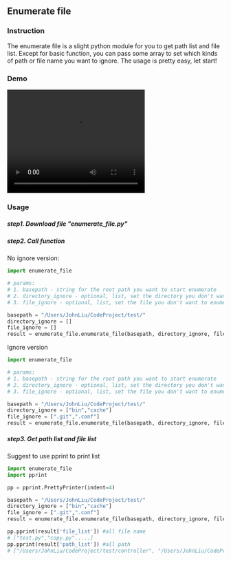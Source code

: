 ## Enumerate file
### Instruction
The enumerate file is a slight python module for you to get path list and file list.
Except for basic function, you can pass some array to set which kinds of path or file name you want to ignore.
The usage is pretty easy, let start!
### Demo

<video width="320" height="240" controls>
  <source src="demo.mp4" type="video/mp4">
</video>

### Usage
##### step1. Download file "enumerate_file.py"
##### step2. Call function
No ignore version:
``` python
import enumerate_file

# params:
# 1. basepath - string for the root path you want to start enumerate
# 2. directory_ignore - optional, list, set the directory you don't want to enumerate
# 3. file_ignore - optional, list, set the file you don't want to enumerate( pass Filename Extension, please )

basepath = "/Users/JohnLiu/CodeProject/test/"
directory_ignore = []
file_ignore = []
result = enumerate_file.enumerate_file(basepath, directory_ignore, file_ignore)
```
Ignore version
``` python
import enumerate_file

# params:
# 1. basepath - string for the root path you want to start enumerate
# 2. directory_ignore - optional, list, set the directory you don't want to enumerate
# 3. file_ignore - optional, list, set the file you don't want to enumerate( pass Filename Extension, please )

basepath = "/Users/JohnLiu/CodeProject/test/"
directory_ignore = ["bin","cache"]
file_ignore = [".git",".conf"]
result = enumerate_file.enumerate_file(basepath, directory_ignore, file_ignore)
```

##### step3. Get path list and file list
Suggest to use pprint to print list 
``` python
import enumerate_file
import pprint

pp = pprint.PrettyPrinter(indent=4)

basepath = "/Users/JohnLiu/CodeProject/test/"
directory_ignore = ["bin","cache"]
file_ignore = [".git",".conf"]
result = enumerate_file.enumerate_file(basepath, directory_ignore, file_ignore)

pp.pprint(result['file_list']) #all file name
# ["test.py","copy.py".....]
pp.pprint(result['path_list']) #all path 
# ["/Users/JohnLiu/CodeProject/test/controller", "/Users/JohnLiu/CodeProject/test/model"...]
```
